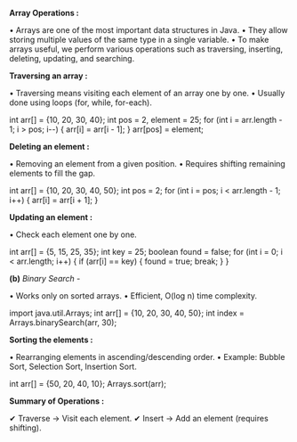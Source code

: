 
**Array Operations :**

• Arrays are one of the most important data structures in Java.
• They allow storing multiple values of the same type in a single variable. 
• To make arrays useful, we perform various operations such as traversing, inserting, deleting, updating, and searching.

**Traversing an array :**

• Traversing means visiting each element of an array one by one.
• Usually done using loops (for, while, for-each).


int arr[] = {10, 20, 30, 40};
int pos = 2, element = 25;
for (int i = arr.length - 1; i > pos; i--) 
{
    arr[i] = arr[i - 1];
}
arr[pos] = element;

**Deleting an element :**

• Removing an element from a given position.
• Requires shifting remaining elements to fill the gap.

int arr[] = {10, 20, 30, 40, 50};
int pos = 2; 
for (int i = pos; i < arr.length - 1; i++) 
{
    arr[i] = arr[i + 1];
}

**Updating an element :**



• Check each element one by one.

int arr[] = {5, 15, 25, 35};
int key = 25;
boolean found = false;
for (int i = 0; i < arr.length; i++) 
{
    if (arr[i] == key)
    {
        found = true;
        break;
    }
}

**(b)** *Binary Search -*

• Works only on sorted arrays.
• Efficient, O(log n) time complexity.

import java.util.Arrays;
int arr[] = {10, 20, 30, 40, 50};
int index = Arrays.binarySearch(arr, 30);

**Sorting the elements :**

• Rearranging elements in ascending/descending order.
• Example: Bubble Sort, Selection Sort, Insertion Sort.

int arr[] = {50, 20, 40, 10};
Arrays.sort(arr);

**Summary of Operations :**

✔ Traverse → Visit each element.
✔ Insert → Add an element (requires shifting).
